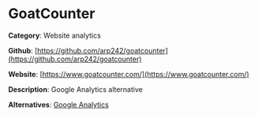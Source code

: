
# GoatCounter

**Category**: Website analytics

**Github**: [https://github.com/arp242/goatcounter](https://github.com/arp242/goatcounter)

**Website**: [https://www.goatcounter.com/](https://www.goatcounter.com/)

**Description**:
Google Analytics alternative

**Alternatives**: [Google Analytics](https://analytics.google.com/)
